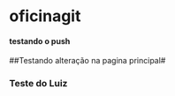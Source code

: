 # oficinagit
#### testando o push #####
##Testando alteração na pagina principal#







### Teste do Luiz ###

